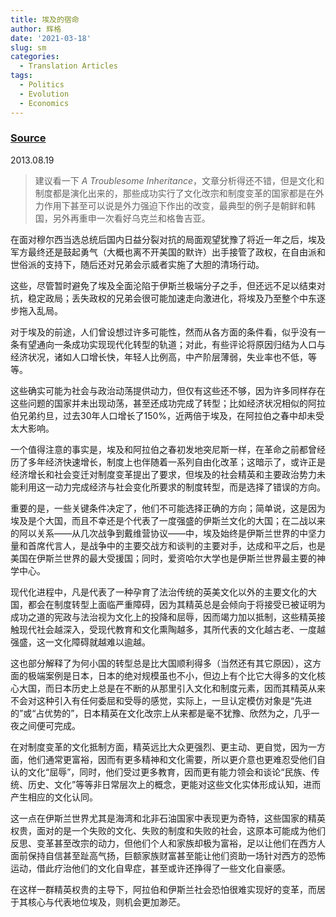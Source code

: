```yaml
---
title: 埃及的宿命
author: 辉格
date: '2021-03-18'
slug: sm
categories:
  - Translation Articles
tags:
  - Politics
  - Evolution
  - Economics
---
```


### [Source](https://headsalon.org/archives/4659.html)

2013.08.19

> 建议看一下 *A Troublesome Inheritance*，文章分析得还不错，但是文化和制度都是演化出来的，那些成功实行了文化改宗和制度变革的国家都是在外力作用下甚至可以说是外力强迫下作出的改变，最典型的例子是朝鲜和韩国，另外再重申一次看好乌克兰和格鲁吉亚。

在面对穆尔西当选总统后国内日益分裂对抗的局面观望犹豫了将近一年之后，埃及军方最终还是鼓起勇气（大概也离不开美国的默许）出手接管了政权，在自由派和世俗派的支持下，随后还对兄弟会示威者实施了大胆的清场行动。

这些，尽管暂时避免了埃及全面沦陷于伊斯兰极端分子之手，但还远不足以结束对抗，稳定政局；丢失政权的兄弟会很可能加速走向激进化，将埃及乃至整个中东逐步拖入乱局。

对于埃及的前途，人们曾设想过许多可能性，然而从各方面的条件看，似乎没有一条有望通向一条成功实现现代化转型的轨道；对此，有些评论将原因归结为人口与经济状况，诸如人口增长快，年轻人比例高，中产阶层薄弱，失业率也不低，等等。

这些确实可能为社会与政治动荡提供动力，但仅有这些还不够，因为许多同样存在这些问题的国家并未出现动荡，甚至还成功完成了转型；比如经济状况相似的阿拉伯兄弟约旦，过去30年人口增长了150%，近两倍于埃及，在阿拉伯之春中却未受太大影响。

一个值得注意的事实是，埃及和阿拉伯之春初发地突尼斯一样，在革命之前都曾经历了多年经济快速增长，制度上也伴随着一系列自由化改革；这暗示了，或许正是经济增长和社会变迁对制度变革提出了要求，但埃及的社会精英和主要政治势力未能利用这一动力完成经济与社会变化所要求的制度转型，而是选择了错误的方向。

重要的是，一些关键条件决定了，他们不可能选择正确的方向；简单说，这是因为埃及是个大国，而且不幸还是个代表了一度强盛的伊斯兰文化的大国；在二战以来的阿以关系——从几次战争到戴维营协议——中，埃及始终是伊斯兰世界的中坚力量和首席代言人，是战争中的主要交战方和谈判的主要对手，达成和平之后，也是美国在伊斯兰世界的最大受援国；同时，爱资哈尔大学也是伊斯兰世界最主要的神学中心。

现代化进程中，凡是代表了一种孕育了法治传统的英美文化以外的主要文化的大国，都会在制度转型上面临严重障碍，因为其精英总是会倾向于将接受已被证明为成功之道的宪政与法治视为文化上的投降和屈辱，因而竭力加以抵制，这些精英接触现代社会越深入，受现代教育和文化熏陶越多，其所代表的文化越古老、一度越强盛，这一文化障碍就越难以逾越。

这也部分解释了为何小国的转型总是比大国顺利得多（当然还有其它原因），这方面的极端案例是日本，日本的绝对规模虽也不小，但边上有个比它大得多的文化核心大国，而日本历史上总是在不断的从那里引入文化和制度元素，因而其精英从来不会对这种引入有任何委屈和受辱的感觉，实际上，一旦认定模仿对象是“先进的”或“占优势的”，日本精英在文化改宗上从来都是毫不犹豫、欣然为之，几乎一夜之间便可完成。

在对制度变革的文化抵制方面，精英远比大众更强烈、更主动、更自觉，因为一方面，他们通常更富裕，因而有更多精神和文化需要，所以更介意也更难忍受他们自认的文化“屈辱”，同时，他们受过更多教育，因而更有能力领会和谈论“民族、传统、历史、文化”等等非日常层次上的概念，更能对这些文化实体形成认知，进而产生相应的文化认同。

这一点在伊斯兰世界尤其是海湾和北非石油国家中表现更为奇特，这些国家的精英权贵，面对的是一个失败的文化、失败的制度和失败的社会，这原本可能成为他们反思、变革甚至改宗的动力，但他们个人和家族却极为富裕，足以让他们在西方人面前保持自信甚至趾高气扬，巨额家族财富甚至能让他们资助一场针对西方的恐怖运动，借此疗治他们的文化自卑症，甚至或许还挣得了一些文化自豪感。

在这样一群精英权贵的主导下，阿拉伯和伊斯兰社会恐怕很难实现好的变革，而居于其核心与代表地位埃及，则机会更加渺茫。
